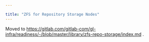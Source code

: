 ```yaml
---

title: "ZFS for Repository Storage Nodes"
---
```








Moved to <https://gitlab.com/gitlab-com/gl-infra/readiness/-/blob/master/library/zfs-repo-storage/index.md> .
